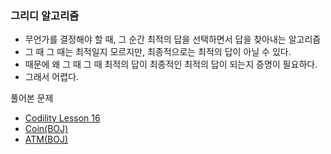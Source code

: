 ### 그리디 알고리즘

* 무언가를 결정해야 할 때, 그 순간 최적의 답을 선택하면서 답을 찾아내는 알고리즘
* 그 때 그 때는 최적일지 모르지만, 최종적으로는 최적의 답이 아닐 수 있다.
* 때문에 왜 그 때 그 때 최적의 답이 최종적인 최적의 답이 되는지 증명이 필요하다.
* 그래서 어렵다.

풀어본 문제 
* [Codility Lesson 16](https://github.com/minomi/Codility/tree/master/lesson_16)
* [Coin(BOJ)]()
* [ATM(BOJ)]()